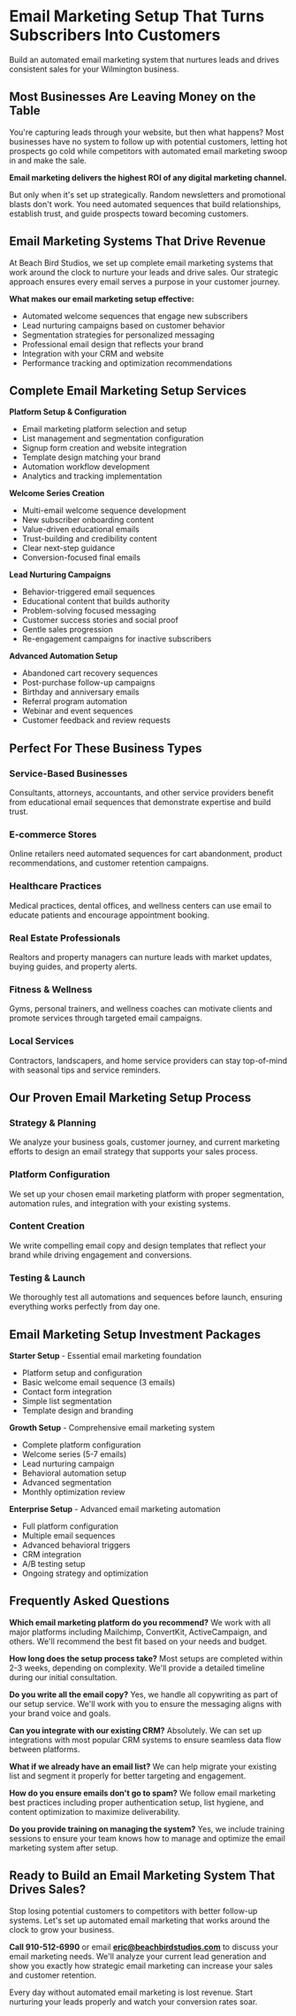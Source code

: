 # Email Marketing Setup That Turns Subscribers Into Customers

Build an automated email marketing system that nurtures leads and drives consistent sales for your Wilmington business.

## Most Businesses Are Leaving Money on the Table

You're capturing leads through your website, but then what happens? Most businesses have no system to follow up with potential customers, letting hot prospects go cold while competitors with automated email marketing swoop in and make the sale.

**Email marketing delivers the highest ROI of any digital marketing channel.**

But only when it's set up strategically. Random newsletters and promotional blasts don't work. You need automated sequences that build relationships, establish trust, and guide prospects toward becoming customers.

## Email Marketing Systems That Drive Revenue

At Beach Bird Studios, we set up complete email marketing systems that work around the clock to nurture your leads and drive sales. Our strategic approach ensures every email serves a purpose in your customer journey.

**What makes our email marketing setup effective:**
- Automated welcome sequences that engage new subscribers
- Lead nurturing campaigns based on customer behavior
- Segmentation strategies for personalized messaging
- Professional email design that reflects your brand
- Integration with your CRM and website
- Performance tracking and optimization recommendations

## Complete Email Marketing Setup Services

**Platform Setup & Configuration**
- Email marketing platform selection and setup
- List management and segmentation configuration
- Signup form creation and website integration
- Template design matching your brand
- Automation workflow development
- Analytics and tracking implementation

**Welcome Series Creation**
- Multi-email welcome sequence development
- New subscriber onboarding content
- Value-driven educational emails
- Trust-building and credibility content
- Clear next-step guidance
- Conversion-focused final emails

**Lead Nurturing Campaigns**
- Behavior-triggered email sequences
- Educational content that builds authority
- Problem-solving focused messaging
- Customer success stories and social proof
- Gentle sales progression
- Re-engagement campaigns for inactive subscribers

**Advanced Automation Setup**
- Abandoned cart recovery sequences
- Post-purchase follow-up campaigns
- Birthday and anniversary emails
- Referral program automation
- Webinar and event sequences
- Customer feedback and review requests

## Perfect For These Business Types

### Service-Based Businesses
Consultants, attorneys, accountants, and other service providers benefit from educational email sequences that demonstrate expertise and build trust.

### E-commerce Stores
Online retailers need automated sequences for cart abandonment, product recommendations, and customer retention campaigns.

### Healthcare Practices
Medical practices, dental offices, and wellness centers can use email to educate patients and encourage appointment booking.

### Real Estate Professionals
Realtors and property managers can nurture leads with market updates, buying guides, and property alerts.

### Fitness & Wellness
Gyms, personal trainers, and wellness coaches can motivate clients and promote services through targeted email campaigns.

### Local Services
Contractors, landscapers, and home service providers can stay top-of-mind with seasonal tips and service reminders.

## Our Proven Email Marketing Setup Process

### Strategy & Planning
We analyze your business goals, customer journey, and current marketing efforts to design an email strategy that supports your sales process.

### Platform Configuration
We set up your chosen email marketing platform with proper segmentation, automation rules, and integration with your existing systems.

### Content Creation
We write compelling email copy and design templates that reflect your brand while driving engagement and conversions.

### Testing & Launch
We thoroughly test all automations and sequences before launch, ensuring everything works perfectly from day one.

## Email Marketing Setup Investment Packages

**Starter Setup** - Essential email marketing foundation
- Platform setup and configuration
- Basic welcome email sequence (3 emails)
- Contact form integration
- Simple list segmentation
- Template design and branding

**Growth Setup** - Comprehensive email marketing system
- Complete platform configuration
- Welcome series (5-7 emails)
- Lead nurturing campaign
- Behavioral automation setup
- Advanced segmentation
- Monthly optimization review

**Enterprise Setup** - Advanced email marketing automation
- Full platform configuration
- Multiple email sequences
- Advanced behavioral triggers
- CRM integration
- A/B testing setup
- Ongoing strategy and optimization

## Frequently Asked Questions

**Which email marketing platform do you recommend?**
We work with all major platforms including Mailchimp, ConvertKit, ActiveCampaign, and others. We'll recommend the best fit based on your needs and budget.

**How long does the setup process take?**
Most setups are completed within 2-3 weeks, depending on complexity. We'll provide a detailed timeline during our initial consultation.

**Do you write all the email copy?**
Yes, we handle all copywriting as part of our setup service. We'll work with you to ensure the messaging aligns with your brand voice and goals.

**Can you integrate with our existing CRM?**
Absolutely. We can set up integrations with most popular CRM systems to ensure seamless data flow between platforms.

**What if we already have an email list?**
We can help migrate your existing list and segment it properly for better targeting and engagement.

**How do you ensure emails don't go to spam?**
We follow email marketing best practices including proper authentication setup, list hygiene, and content optimization to maximize deliverability.

**Do you provide training on managing the system?**
Yes, we include training sessions to ensure your team knows how to manage and optimize the email marketing system after setup.

## Ready to Build an Email Marketing System That Drives Sales?

Stop losing potential customers to competitors with better follow-up systems. Let's set up automated email marketing that works around the clock to grow your business.

**Call 910-512-6990** or email **eric@beachbirdstudios.com** to discuss your email marketing needs. We'll analyze your current lead generation and show you exactly how strategic email marketing can increase your sales and customer retention.

Every day without automated email marketing is lost revenue. Start nurturing your leads properly and watch your conversion rates soar.